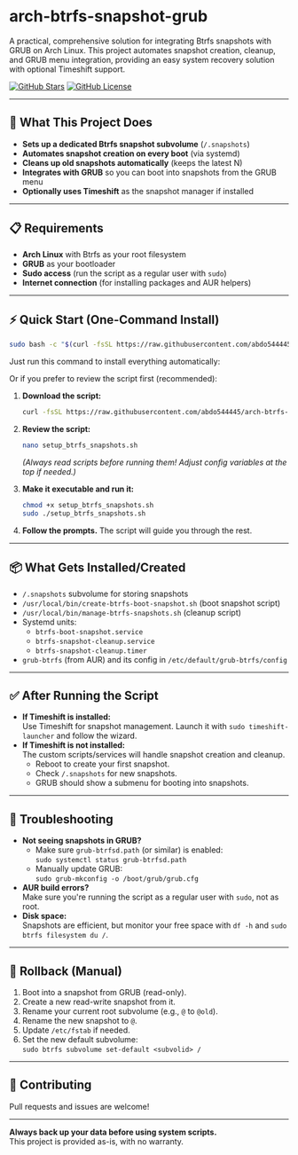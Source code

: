 # arch-btrfs-snapshot-grub

A practical, comprehensive solution for integrating Btrfs snapshots with GRUB on Arch Linux. This project automates snapshot creation, cleanup, and GRUB menu integration, providing an easy system recovery solution with optional Timeshift support.

[![GitHub Stars](https://img.shields.io/github/stars/abdo544445/arch-btrfs-snapshot-grub?style=for-the-badge)](https://github.com/abdo544445/arch-btrfs-snapshot-grub/stargazers)
[![GitHub License](https://img.shields.io/github/license/abdo544445/arch-btrfs-snapshot-grub?style=for-the-badge)](https://github.com/abdo544445/arch-btrfs-snapshot-grub/blob/main/LICENSE)

---

## 🚀 What This Project Does

- **Sets up a dedicated Btrfs snapshot subvolume** (`/.snapshots`)
- **Automates snapshot creation on every boot** (via systemd)
- **Cleans up old snapshots automatically** (keeps the latest N)
- **Integrates with GRUB** so you can boot into snapshots from the GRUB menu
- **Optionally uses Timeshift** as the snapshot manager if installed

---

## 📋 Requirements

- **Arch Linux** with Btrfs as your root filesystem
- **GRUB** as your bootloader
- **Sudo access** (run the script as a regular user with `sudo`)
- **Internet connection** (for installing packages and AUR helpers)

---

## ⚡ Quick Start (One-Command Install)
```bash
sudo bash -c "$(curl -fsSL https://raw.githubusercontent.com/abdo544445/arch-btrfs-snapshot-grub/main/setup_btrfs_snapshots.sh)"
```

Just run this command to install everything automatically:

Or if you prefer to review the script first (recommended):

1. **Download the script:**
    ```bash
    curl -fsSL https://raw.githubusercontent.com/abdo544445/arch-btrfs-snapshot-grub/main/setup_btrfs_snapshots.sh -o setup_btrfs_snapshots.sh
    ```

2. **Review the script:**
    ```bash
    nano setup_btrfs_snapshots.sh
    ```
    *(Always read scripts before running them! Adjust config variables at the top if needed.)*

3. **Make it executable and run it:**
    ```bash
    chmod +x setup_btrfs_snapshots.sh
    sudo ./setup_btrfs_snapshots.sh
    ```

4. **Follow the prompts.** The script will guide you through the rest.

---

## 📦 What Gets Installed/Created

- `/.snapshots` subvolume for storing snapshots
- `/usr/local/bin/create-btrfs-boot-snapshot.sh` (boot snapshot script)
- `/usr/local/bin/manage-btrfs-snapshots.sh` (cleanup script)
- Systemd units:
    - `btrfs-boot-snapshot.service`
    - `btrfs-snapshot-cleanup.service`
    - `btrfs-snapshot-cleanup.timer`
- `grub-btrfs` (from AUR) and its config in `/etc/default/grub-btrfs/config`

---

## ✅ After Running the Script

- **If Timeshift is installed:**  
  Use Timeshift for snapshot management. Launch it with `sudo timeshift-launcher` and follow the wizard.
- **If Timeshift is not installed:**  
  The custom scripts/services will handle snapshot creation and cleanup.  
  - Reboot to create your first snapshot.
  - Check `/.snapshots` for new snapshots.
  - GRUB should show a submenu for booting into snapshots.

---

## 🔧 Troubleshooting

- **Not seeing snapshots in GRUB?**
    - Make sure `grub-btrfsd.path` (or similar) is enabled:  
      `sudo systemctl status grub-btrfsd.path`
    - Manually update GRUB:  
      `sudo grub-mkconfig -o /boot/grub/grub.cfg`
- **AUR build errors?**  
  Make sure you're running the script as a regular user with `sudo`, not as root.
- **Disk space:**  
  Snapshots are efficient, but monitor your free space with `df -h` and `sudo btrfs filesystem du /`.

---

## 🔄 Rollback (Manual)

1. Boot into a snapshot from GRUB (read-only).
2. Create a new read-write snapshot from it.
3. Rename your current root subvolume (e.g., `@` to `@old`).
4. Rename the new snapshot to `@`.
5. Update `/etc/fstab` if needed.
6. Set the new default subvolume:  
   `sudo btrfs subvolume set-default <subvolid> /`

---

## 🤝 Contributing

Pull requests and issues are welcome!

---

**Always back up your data before using system scripts.**  
This project is provided as-is, with no warranty.